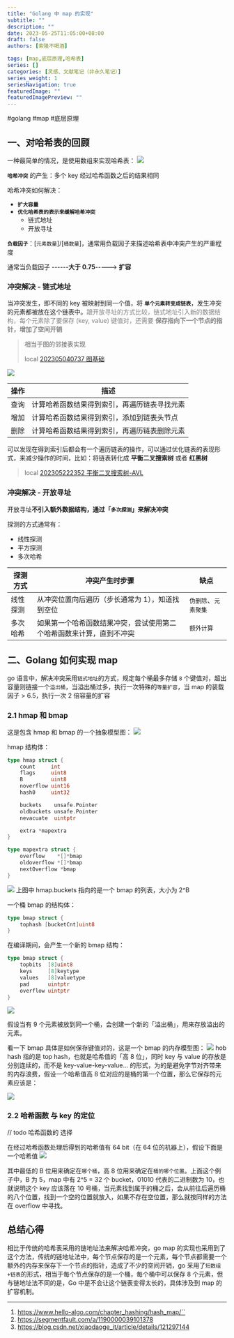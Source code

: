 ```yaml
---
title: "Golang 中 map 的实现"
subtitle: ""
description: ""
date: 2023-05-25T11:05:00+08:00
draft: false
authors: [索隆不喝酒]

tags: [map,底层原理,哈希表]
series: []
categories: [灵感、文献笔记（非永久笔记）]
series_weight: 1
seriesNavigation: true
featuredImage: ""
featuredImagePreview: ""
---
```

<!--more-->
#golang #map #底层原理 


## 一、对哈希表的回顾

一种最简单的情况，是使用数组来实现哈希表：
![](images/posts/Pasted%20image%2020230525120255.png)

**`哈希冲突`** 的产生：多个 key 经过哈希函数之后的结果相同

哈希冲突如何解决：
- **`扩大容量`**
- **`优化哈希表的表示来缓解哈希冲突`**
	- 链式地址
	- 开放寻址

**`负载因子`**：[`元素数量`]/[`桶数量`]，通常用负载因子来描述哈希表中冲突产生的严重程度

通常当负载因子 ------**大于 0.75**-----> **扩容**

### 冲突解决 - 链式地址

当冲突发生，即不同的 key 被映射到同一个值，将 **`单个元素转变成链表`**，发生冲突的元素都被放在这个链表中。<font color=grey>跟开放寻址的方式比较，链式地址引入新的数据结构，每个元素除了要保存 (key, value) 键值对，还需要 **保存指向下一个节点的指针，增加了空间开销** </font>

> 相当于图的邻接表实现
> 
> local [202305040737 图基础](content/posts/algorithm/202305040737%20图基础.md)

![](images/posts/Pasted%20image%2020230525121347.png)

|操作|描述|
|-|-|
|查询|计算哈希函数结果得到索引，再遍历链表寻找元素|
|增加|计算哈希函数结果得到索引，添加到链表头节点|
|删除|计算哈希函数结果得到索引，再遍历链表删除元素|

可以发现在得到索引后都会有一个遍历链表的操作，可以通过优化链表的表现形式，来减少操作的时间，比如：将链表转化成 **平衡二叉搜索树** 或者 **红黑树**

> local [202305222352 平衡二叉搜索树-AVL](content/posts/algorithm/202305222352%20平衡二叉搜索树-AVL.md)



### 冲突解决 - 开放寻址

开放寻址**不引入额外数据结构，通过「`多次探测`」来解决冲突**

探测的方式通常有：
- 线性探测
- 平方探测
- 多次哈希

|探测方式|冲突产生时步骤|缺点|
|-|-|-|
|线性探测|从冲突位置向后遍历（步长通常为 1），知道找到空位| `伪删除`、`元素聚集` |
|多次哈希|如果第一个哈希函数结果冲突，尝试使用第二个哈希函数来计算，直到不冲突|`额外计算`|

## 二、Golang 如何实现 map

go 语言中，解决冲突采用`链式地址`的方式，规定每个桶最多存储 `8` 个键值对，超出容量则链接一个`溢出桶`，当溢出桶过多，执行一次特殊的`等量扩容`，当 map 的装载因子 > 6.5，执行一次 2 倍容量的扩容

### 2.1 hmap 和 bmap
这是包含 hmap 和 bmap 的一个抽象模型图：
![](images/posts/Pasted%20image%2020230525200658.png)

hmap 结构体：
```go
type hmap struct {
	count     int
	flags     uint8
	B         uint8
	noverflow uint16
	hash0     uint32

	buckets    unsafe.Pointer
	oldbuckets unsafe.Pointer
	nevacuate  uintptr

	extra *mapextra
}

type mapextra struct {
	overflow    *[]*bmap
	oldoverflow *[]*bmap
	nextOverflow *bmap
}
```

![](images/posts/Pasted%20image%2020230525200940.png)
上图中 hmap.buckets 指向的是一个 bmap 的列表，大小为 2^B



一个桶 bmap 的结构体：
```go
type bmap struct {
	tophash [bucketCnt]uint8
}
```
在编译期间，会产生一个新的 bmap 结构：
```go
type bmap struct {
    topbits  [8]uint8
    keys     [8]keytype
    values   [8]valuetype
    pad      uintptr
    overflow uintptr
}
```

![](images/posts/Pasted%20image%2020230525201150.png)

假设当有 9 个元素被放到同一个桶，会创建一个新的「溢出桶」，用来存放溢出的元素。

看一下 bmap 具体是如何保存键值对的，这是一个 bmap 的内存模型图：
![](images/posts/Pasted%20image%2020230525201331.png)
hob hash 指的是 top hash，也就是哈希值的「高 8 位」，同时 key 与 value 的存放是分别连续的，而不是 key-value-key-value... 的形式，为的是避免字节对齐带来的内存浪费，假设一个哈希值高 8 位对应的是桶的第一个位置，那么它保存的元素应该是：

![](images/posts/Pasted%20image%2020230525202141.png)

### 2.2 哈希函数 与 key 的定位

// todo 哈希函数的 选择

在经过哈希函数处理后得到的哈希值有 64 bit（在 64 位的机器上），假设下面是一个哈希值
![](images/posts/Pasted%20image%2020230525203434.png)

其中最低的 B 位用来确定在`哪个桶`，高 8 位用来确定在`桶的哪个位置`。上面这个例子中，B 为 5，map 中有 2^5 = 32 个 bucket，01010 代表的二进制数为 10，也就说明这个 key 应该落在 10 号桶，当元素找到属于的桶之后，会从前往后遍历桶的八个位置，找到一个空的位置就放入，如果不存在空位置，那么就按同样的方法在 overflow 中寻找。

## 总结心得

相比于传统的哈希表采用的链地址法来解决哈希冲突，go map 的实现也采用到了这个方法，传统的链地址法中，每个节点保存的是一个元素，每个节点都需要一个额外的内存来保存下一个节点的指针，造成了不少的空间开销，go 采用了`短数组+链表`的形式，相当于每个节点保存的是一个桶，每个桶中可以保存 8 个元素，但与链地址法不同的是，Go 中是不会让这个链表变得太长的，具体涉及到 map 的扩容机制。

---
1. https://www.hello-algo.com/chapter_hashing/hash_map/``
2. https://segmentfault.com/a/1190000039101378
3. https://blog.csdn.net/xiaodaoge_it/article/details/121297144
